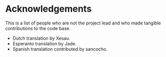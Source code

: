 # Acknowledgements

This is a list of people who are not the project lead and who made tangible
contributions to the code base.

* Dutch translation by Xesau.
* Esperanto translation by Jade.
* Spanish translation contributed by sancocho.
